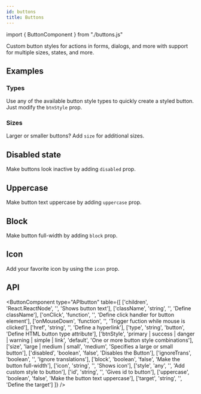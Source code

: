 ```yaml
---
id: buttons
title: Buttons
---
```


import { ButtonComponent } from "./buttons.js"

<p>Custom button styles for actions in forms, dialogs, and more with support for multiple sizes, states, and more.</p>

## Examples

### Types

<p>Use any of the available button style types to quickly create a styled button. Just modify the <code>btnStyle</code> prop.</p>
<ButtonComponent type="btnStyle" buttons={['Primary', 'Success', 'Danger', 'Warning', 'Simple', 'Link']} />

### Sizes

<p>Larger or smaller buttons? Add <code>size</code> for additional sizes.</p>
<ButtonComponent type="size" buttons={['Large', 'Medium', 'Small']} />

## Disabled state

<p>Make buttons look inactive by adding <code>disabled</code> prop.</p>
<ButtonComponent type="disabled" buttons={['Disabled']} />

## Uppercase

<p>Make button text uppercase by adding <code>uppercase</code> prop.</p>
<ButtonComponent type="uppercase" buttons={['Uppercase']} />

## Block

<p>Make button full-width by adding <code>block</code> prop.</p>
<ButtonComponent type="block" buttons={['Block']} />

## Icon

<p>Add your favorite icon by using the <code>icon</code> prop.</p>
<ButtonComponent type="icon" buttons={['Primary', 'Success', 'Danger', 'Warning', 'Simple', 'Link']} icons={['envelope-alt', 'check-circle', 'times-circle', 'exclamation-triangle', 'info-circle', 'link']} />

## API

<ButtonComponent type="APIbutton" table={[
    ['children', 'React.ReactNode', '', 'Shows button text'],
    ['className', 'string', '', 'Define className'],
    ['onClick', 'function', '', 'Define click handler for button element'],
    ['onMouseDown', 'function', '', 'Trigger fuction while mouse is clicked'],
    ['href', 'string', '', 'Define a hyperlink'],
    ['type', 'string', 'button', 'Define HTML button type attribute'],
    ['btnStyle', 'primary | success | danger | warning | simple | link', 'default', 'One or more button style combinations'],
    ['size', 'large | medium | small', 'medium', 'Specifies a large or small button'],
    ['disabled', 'boolean', 'false', 'Disables the Button'],
    ['ignoreTrans', 'boolean', '', 'Ignore translations'],
    ['block', 'boolean', 'false', 'Make the button full-width'],
    ['icon', 'string', '', 'Shows icon'],
    ['style', 'any', '', 'Add custom style to button'],
    ['id', 'string', '', 'Gives id to button'],
    ['uppercase', 'boolean', 'false', 'Make the button text uppercase'],
    ['target', 'string', '', 'Define the target']
]} />
